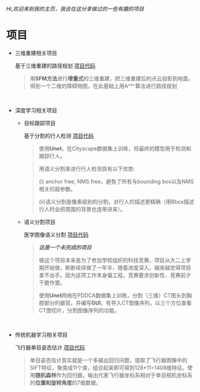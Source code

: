 *Hi,欢迎来到我的主页，我会在这分享做过的一些有趣的项目*
 
# 项目

- 三维重建相关项目

  基于三维重建的路径规划	[项目代码](https://github.com/Marroh/SFM-based-path-planning)

     > 用**SFM方法**进行**增量式**的三维重建，把三维重建后的点云投影到地面，得到一个二维的障碍物图，在此基础上用A^*^算法进行路径规划

 <br/>
 
- 深度学习相关项目

  - 目标跟踪项目

    基于分割的行人检测	[项目代码](https://github.com/Marroh/Segmentation-based-pedestrian-detection)

    >使用**Unet**，在Cityscape数据集上训练，将最终的模型用于检测和跟踪行人。
    >
    >用语义分割来进行行人检测具有以下优势: 
    >
    >(i) anchor free, NMS free，避免了所有与bounding box以及NMS相关的超参数。 
    >
    >(ii)语义分割是像素级别的分割，对行人的描述更精确（用Bbox描述行人时会把周围的背景也连带进来）。

  - 语义分割项目

    医学图像语义分割	[项目代码](https://github.com/Marroh/Medical-image-segmentation)

    > ***这是一个未完成的项目***
    >
    > 做这个项目本来是为了参加学校组织的科技竞赛，项目从大二上学期开始做，断断续续做了一年半，随着进度深入，越来越觉得项目拿不出手。因为这项工作本身偏工程，竞赛要求创新性，竞赛前夕干脆作罢。
    >
    > 使用**Unet**网络在PDDCA数据集上训练，分割（三维）CT图头到胸腔部分的器官。并编写**GUI**，有导入CT图像序列，以三个方位查看CT图切片，分割图像序列的功能。

 <br/>
 
- 传统机器学习相关项目

  飞行器单目姿态估计 [项目代码](https://github.com/Marroh/Monocular-Camera-Pose-Estimation)

  >单目姿态估计其实就是一个多输出回归问题，提取了飞行器图像中的SIFT特征，聚类成11个类，组合起来即可得到128*11=1408维特征。使用**随机森林**作为回归器，输出代表飞行器坐标系相对于单目相机坐标系的**位置和旋转角度**的7维数据。
